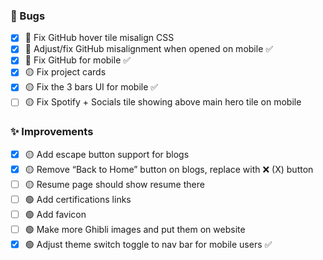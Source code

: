 ### 🐞 Bugs

* [x] 🔴 Fix GitHub hover tile misalign CSS
* [x] 🔴 Adjust/fix GitHub misalignment when opened on mobile ✅
* [x] 🔴 Fix GitHub for mobile ✅
* [x] 🟡 Fix project cards
* [x] 🟡 Fix the 3 bars UI for mobile ✅
* [ ] 🟡 Fix Spotify + Socials tile showing above main hero tile on mobile

### ✨ Improvements

* [x] 🟡 Add escape button support for blogs
* [x] 🟡 Remove “Back to Home” button on blogs, replace with ❌ (X) button
* [ ] 🟡 Resume page should show resume there
* [ ] 🟢 Add certifications links
* [ ] 🟢 Add favicon
* [ ] 🟢 Make more Ghibli images and put them on website
* [x] 🟢 Adjust theme switch toggle to nav bar for mobile users ✅
